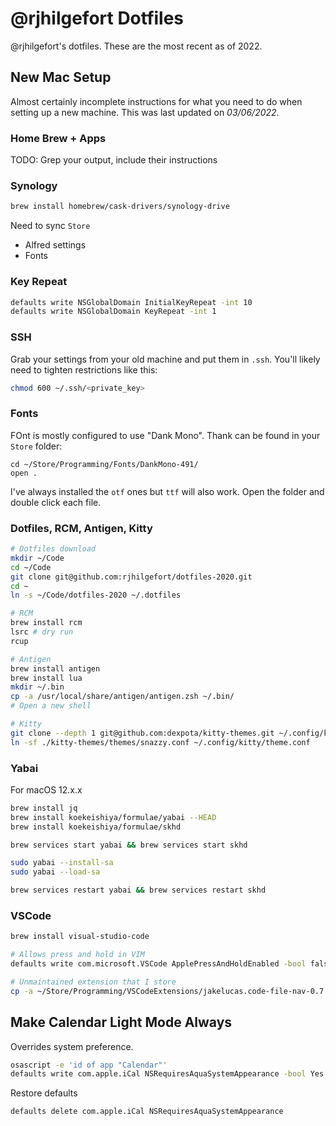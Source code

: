 # @rjhilgefort Dotfiles

@rjhilgefort's dotfiles. These are the most recent as of 2022.

## New Mac Setup

Almost certainly incomplete instructions for what you need to do when setting up a new machine. This was last updated on _03/06/2022_.

### Home Brew + Apps

TODO: Grep your output, include their instructions

### Synology

```sh
brew install homebrew/cask-drivers/synology-drive
```

Need to sync `Store`

- Alfred settings
- Fonts

### Key Repeat

```sh
defaults write NSGlobalDomain InitialKeyRepeat -int 10
defaults write NSGlobalDomain KeyRepeat -int 1
```

### SSH

Grab your settings from your old machine and put them in `.ssh`. You'll likely need to tighten restrictions like this:

```sh
chmod 600 ~/.ssh/<private_key>
```

### Fonts

FOnt is mostly configured to use "Dank Mono". Thank can be found in your `Store` folder:

```
cd ~/Store/Programming/Fonts/DankMono-491/
open .
```

I've always installed the `otf` ones but `ttf` will also work. Open the folder and double click each file.

### Dotfiles, RCM, Antigen, Kitty

```sh
# Dotfiles download
mkdir ~/Code
cd ~/Code
git clone git@github.com:rjhilgefort/dotfiles-2020.git
cd ~
ln -s ~/Code/dotfiles-2020 ~/.dotfiles

# RCM
brew install rcm
lsrc # dry run
rcup

# Antigen
brew install antigen
brew install lua
mkdir ~/.bin
cp -a /usr/local/share/antigen/antigen.zsh ~/.bin/
# Open a new shell

# Kitty
git clone --depth 1 git@github.com:dexpota/kitty-themes.git ~/.config/kitty/kitty-themes
ln -sf ./kitty-themes/themes/snazzy.conf ~/.config/kitty/theme.conf
```

### Yabai

For macOS 12.x.x

```sh
brew install jq
brew install koekeishiya/formulae/yabai --HEAD
brew install koekeishiya/formulae/skhd

brew services start yabai && brew services start skhd

sudo yabai --install-sa
sudo yabai --load-sa

brew services restart yabai && brew services restart skhd
```

### VSCode

```sh
brew install visual-studio-code

# Allows press and hold in VIM
defaults write com.microsoft.VSCode ApplePressAndHoldEnabled -bool false

# Unmaintained extension that I store
cp -a ~/Store/Programming/VSCodeExtensions/jakelucas.code-file-nav-0.7.2 ~/.vscode/extensions
```

## Make Calendar Light Mode Always

Overrides system preference.

```sh
osascript -e 'id of app "Calendar"'
defaults write com.apple.iCal NSRequiresAquaSystemAppearance -bool Yes
```

Restore defaults

```sh
defaults delete com.apple.iCal NSRequiresAquaSystemAppearance
```
